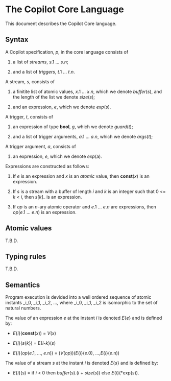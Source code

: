 The Copilot Core Language
=========================

This document describes the Copilot Core language.

Syntax
------

A Copilot specification, _p_, in the core language consists of

  1. a list of *streams*, _s_.1 ... _s_._n_;

  2. and a list of *triggers*, _t_.1 ... _t_._n_.

A stream, _s_, consists of

  1. a finitite list of atomic values, _x_.1 ... _x_._n_, which we denote
     *buffer*(_s_), and the length of the list we denote *size*(_s_);

  2. and an expression, _e_, which we denote *exp*(_s_).

A trigger, _t_, consists of

  1. an expression of type __bool__, _g_, which we denote *guard*(_t_);

  2. and a list of trigger arguments, _a_.1 ... _a_._n_, which we denote
     *args*(_t_);

A trigger argument, _a_, consists of

  1. an expression, _e_, which we denote *exp*(a).

Expressions are constructed as follows:

  1. If _e_ is an expression and _x_ is an *atomic* value,
     then __const__(_x_) is an expression.

  2. If _s_ is a stream with a buffer of length _i_ and _k_ is an integer such
     that 0 <= _k_ < _i_, then _s_[_k_]_ is an expression.

  3. If _op_ is an *n*-ary atomic operator and _e_.1 ... _e_._n_ are
     expressions, then _op_(_e_.1 ... _e_._n_) is an expression.

Atomic values
-------------

T.B.D.

Typing rules
------------

T.B.D.

Semantics
---------

Program execution is devided into a well ordered sequence of atomic instants
_i_0, _i_1, _i_2, ..., where _i_0, _i_1, _i_2 is isomorphic to the set of
natural numbers.

The value of an expression _e_ at the instant _i_ is denoted *E*{_e_} and is
defined by:

  + *E*{_i_}(__const__(_x_)) = *V*(_x_)

  + *E*{_i_}(_s_{_k_}) = E{_i_-_k_}(_s_)

  + *E*{_i_}(_op_(_e_.1, ..., _e_.n)) =
    (*V*(_op_))(*E*{_i_}(_e_.0), ...,*E*{_i_}(_e_.n))

The value of a stream _s_ at the instant _i_ is denoted *E*{_s_} and is defined
by:

  + *E*{_i_}(_s_) = if _i_ < 0 then *buffer*(_s_).(_i_ + *size*(_s_))
     else *E*{_i_}(*exp(_s_)).
